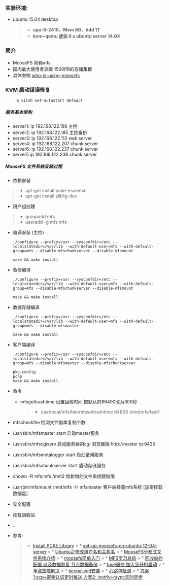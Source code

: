 ### 实验环境:
- ubuntu 15.04 desktop
   > * **cpu i5-2410、Mem 8G、hdd 1T**
   > * **kvm+qemu 虚拟  6 x ubuntu server 14.04**

### 简介
- MooseFS 简称mfs
- 国内最大使用者豆瓣 1500PB的存储集群
- 具体参照 [who-is-using-moosefs][1]

### KVM 启动错误修复

```shell
     $ virsh net-autostart default
```

##### 服务基本架构
- server1: ip 192.168.122.186 主控
- server2: ip 192.168.122.185 主控备份
- server3: ip 192.168.122.112 web server
- server4: ip 192.168.122.207 chunk server
- server6: ip 192.168.122.237 chunk server
- server5  ip 192.168.122.238 chunk server

##### MooseFS 文件系统安装过程

- 依赖安装
> * apt-get install build-essential
> * apt-get install zlib1g-dev

- 用户组创建
> * groupadd mfs
> * useradd -g mfs mfs

- 编译安装 (主控)

  ```shell
  ./configure --prefix=/usr --sysconfdir=/etc --localstatedir=/var/lib --with-default-user=mfs --with-default-group=mfs --disable-mfschunkserver --disable-mfsmount

  make && make install
  ```

- 备份编译

  ```shell
  ./configure --prefix=/usr --sysconfdir=/etc --localstatedir=/var/lib --with-default-user=mfs --with-default-group=mfs --disable-mfschunkserver --disable-mfsmount

  make && make install
  ```

- 数据存储编译

  ```shell
  ./configure --prefix=/usr --sysconfdir=/etc --localstatedir=/var/lib --with-default-user=mfs --with-default-group=mfs --disable-mfsmaster

  make && make install
  ```

- 客户端编译

  ```shell
  ./configure --prefix=/usr --sysconfdir=/etc --localstatedir=/var/lib --with-default-user=mfs --with-default-group=mfs --disable-mfsmaster --disable-mfschunkserver

  pkg-config
  pcap
  make && make install
  ```

- 命令
   - mfsgettrashtime 设置回收时间 把默认的86400改为300秒
	 > *  /usr/local/mfs/bin/mfssettrashtime 64800 /mnt/mfs/test1


- mfscheckfile 检测文件副本复制个数
- /usr/sbin/mfsmaster start 启动master服务
- /usr/sbin/mfscgiserv 启动服务器的cgi 浏览器端 http://master ip:9425
- /usr/sbin/mfsmetalogger start 启动备用服务
- /usr/sbin/mfschunkserver start   启动存储服务
- chown -R mfs:mfs /mnt2 给新增的文件系统赋权限
- /usr/bin/mfsmount /mnt/mfs -H mfsmaster 客户端挂载mfs系统 [加密挂载数据盘]
- 安全配置
- 挂载回收站
- ...




- 参考:  
    > * [Install PCRE Library][2]
		> * [set-up-moosefs-on-ubuntu-12-04-server][3]
		> * [Ubuntu之修改用户名和主机名][4]
		> * [MooseFS分布式文件系统介绍][5]
		> * [moosefs简单入门][6]
		> * [MFS学习总结][7]
		> * [回收站的配置 以及数据恢复 节点数据备份][8]
		> * [fuse服务 加入到开机启动][9]
		> * [单点故障解决][10]
		> * [keepalived安装][11]
		> * [心跳包检测][12]
		> * [方案1:scp+密钥认证定时推送 方案2: inotify+rsync实时同步][13]




[1]: http://moosefs.org/who-is-using-moosefs.html
[2]: http://www.cyberciti.biz/faq/debian-ubuntu-linux-install-libpcre3-dev/
[3]: https://github.com/menglifang/www.menglifang.org/blob/master/source/blog/2012-07-17-set-up-moosefs-on-ubuntu-12-04-server-amd64.md
[4]: http://blog.csdn.net/way_ping_li/article/details/9839387
[5]: http://www.heminjie.com/system/linux/3114.html
[6]: http://peiqiang.net/2014/07/28/install-moosefs.html
[7]: http://www.cnblogs.com/oubo/archive/2012/05/04/2482893.html
[8]: http://www.bubuko.com/infodetail-679326.html
[9]: http://nolinux.blog.51cto.com/4824967/1601385
[10]: http://www.rootop.org/pages/2398.html
[11]: http://www.rootop.org/pages/2102.html
[12]: http://www.linuxidc.com/Linux/2012-06/62661.htm
[13]: https://segmentfault.com/a/1190000002427568
